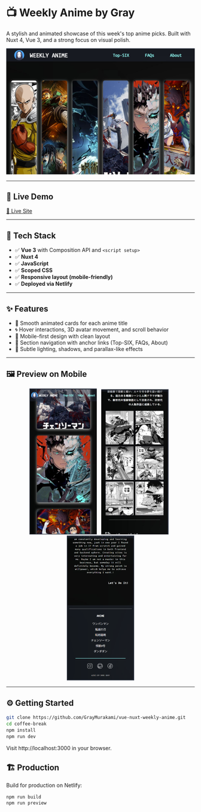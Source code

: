 # 📺 Weekly Anime by Gray

A stylish and animated showcase of this week's top anime picks. Built with Nuxt 4, Vue 3, and a strong focus on visual polish.  

![screenshot](https://github.com/GrayMurakami/vue-nuxt-weekly-anime/blob/master/public/screenshot/desktop.jpg)


---

## 🚀 Live Demo

[🔗 Live Site](https://weekly-anime-bygray.netlify.app/)

---

## 🚀 Tech Stack

- ✅ **Vue 3** with Composition API and `<script setup>`
- ✅ **Nuxt 4**
- ✅ **JavaScript**
- ✅ **Scoped CSS**
- ✅ **Responsive layout (mobile-friendly)**
- ✅ **Deployed via Netlify**

---

## ✨ Features

- 🎴 Smooth animated cards for each anime title
- 🌀 Hover interactions, 3D avatar movement, and scroll behavior
- 📱 Mobile-first design with clean layout
- 🧭 Section navigation with anchor links (Top-SIX, FAQs, About)
- 💨 Subtle lighting, shadows, and parallax-like effects

---

## 🖼️ Preview on Mobile

<p align="center">
  <img src="https://github.com/GrayMurakami/vue-nuxt-weekly-anime/blob/master/public/screenshot/mobile-top.jpg" width="180" />
  &nbsp;
  <img src="https://github.com/GrayMurakami/vue-nuxt-weekly-anime/blob/master/public/screenshot/mobile-section.jpg" width="180" />
  &nbsp;
  <img src="https://github.com/GrayMurakami/vue-nuxt-weekly-anime/blob/master/public/screenshot/mobile-footer.png" width="180" />
</p>

---

## ⚙️ Getting Started

```bash
git clone https://github.com/GrayMurakami/vue-nuxt-weekly-anime.git
cd coffee-break
npm install
npm run dev
```
Visit http://localhost:3000 in your browser.


## 🏗️ Production
Build for production on Netlify:

```bash
npm run build
npm run preview

